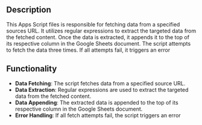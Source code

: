 ## Description

This Apps Script files is responsible for fetching data from a specified sources URL. It utilizes regular expressions to extract the targeted data from the fetched content. Once the data is extracted, it appends it to the top of its respective column in the Google Sheets document.
The script attempts to fetch the data three times. If all attempts fail, it triggers an error


## Functionality

-   **Data Fetching**: The script fetches data from a specified source URL.
-   **Data Extraction**: Regular expressions are used to extract the targeted data from the fetched content.
-   **Data Appending**: The extracted data is appended to the top of its respective column in the Google Sheets document.
- **Error Handling**: If all fetch attempts fail, the script triggers an error
